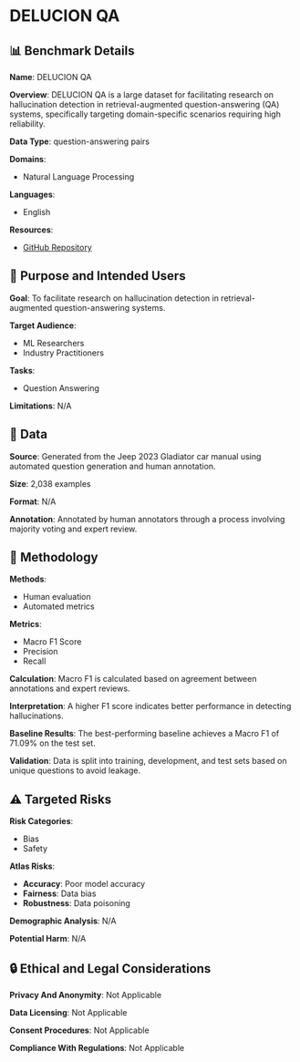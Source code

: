 # DELUCION QA

## 📊 Benchmark Details

**Name**: DELUCION QA

**Overview**: DELUCION QA is a large dataset for facilitating research on hallucination detection in retrieval-augmented question-answering (QA) systems, specifically targeting domain-specific scenarios requiring high reliability.

**Data Type**: question-answering pairs

**Domains**:
- Natural Language Processing

**Languages**:
- English

**Resources**:
- [GitHub Repository](https://github.com/boschresearch/DelucionQA)

## 🎯 Purpose and Intended Users

**Goal**: To facilitate research on hallucination detection in retrieval-augmented question-answering systems.

**Target Audience**:
- ML Researchers
- Industry Practitioners

**Tasks**:
- Question Answering

**Limitations**: N/A

## 💾 Data

**Source**: Generated from the Jeep 2023 Gladiator car manual using automated question generation and human annotation.

**Size**: 2,038 examples

**Format**: N/A

**Annotation**: Annotated by human annotators through a process involving majority voting and expert review.

## 🔬 Methodology

**Methods**:
- Human evaluation
- Automated metrics

**Metrics**:
- Macro F1 Score
- Precision
- Recall

**Calculation**: Macro F1 is calculated based on agreement between annotations and expert reviews.

**Interpretation**: A higher F1 score indicates better performance in detecting hallucinations.

**Baseline Results**: The best-performing baseline achieves a Macro F1 of 71.09% on the test set.

**Validation**: Data is split into training, development, and test sets based on unique questions to avoid leakage.

## ⚠️ Targeted Risks

**Risk Categories**:
- Bias
- Safety

**Atlas Risks**:
- **Accuracy**: Poor model accuracy
- **Fairness**: Data bias
- **Robustness**: Data poisoning

**Demographic Analysis**: N/A

**Potential Harm**: N/A

## 🔒 Ethical and Legal Considerations

**Privacy And Anonymity**: Not Applicable

**Data Licensing**: Not Applicable

**Consent Procedures**: Not Applicable

**Compliance With Regulations**: Not Applicable
